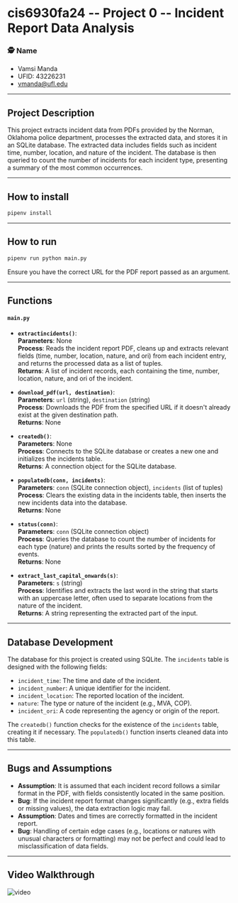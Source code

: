 
# cis6930fa24 -- Project 0 -- Incident Report Data Analysis

### 🕵️ Name
- Vamsi Manda
- UFID: 43226231
- vmanda@ufl.edu

---

## Project Description

This project extracts incident data from PDFs provided by the Norman, Oklahoma police department, processes the extracted data, and stores it in an SQLite database. The extracted data includes fields such as incident time, number, location, and nature of the incident. The database is then queried to count the number of incidents for each incident type, presenting a summary of the most common occurrences.

---

## How to install
```bash
pipenv install
```

---

## How to run
```bash
pipenv run python main.py
```
Ensure you have the correct URL for the PDF report passed as an argument.

---

## Functions

#### `main.py`

- **`extractincidents()`**:  
  **Parameters**: None  
  **Process**: Reads the incident report PDF, cleans up and extracts relevant fields (time, number, location, nature, and ori) from each incident entry, and returns the processed data as a list of tuples.  
  **Returns**: A list of incident records, each containing the time, number, location, nature, and ori of the incident.  

- **`download_pdf(url, destination)`**:  
  **Parameters**: `url` (string), `destination` (string)  
  **Process**: Downloads the PDF from the specified URL if it doesn't already exist at the given destination path.  
  **Returns**: None

- **`createdb()`**:  
  **Parameters**: None  
  **Process**: Connects to the SQLite database or creates a new one and initializes the incidents table.  
  **Returns**: A connection object for the SQLite database.

- **`populatedb(conn, incidents)`**:  
  **Parameters**: `conn` (SQLite connection object), `incidents` (list of tuples)  
  **Process**: Clears the existing data in the incidents table, then inserts the new incidents data into the database.  
  **Returns**: None

- **`status(conn)`**:  
  **Parameters**: `conn` (SQLite connection object)  
  **Process**: Queries the database to count the number of incidents for each type (nature) and prints the results sorted by the frequency of events.  
  **Returns**: None

- **`extract_last_capital_onwards(s)`**:  
  **Parameters**: `s` (string)  
  **Process**: Identifies and extracts the last word in the string that starts with an uppercase letter, often used to separate locations from the nature of the incident.  
  **Returns**: A string representing the extracted part of the input.

---

## Database Development

The database for this project is created using SQLite. The `incidents` table is designed with the following fields:
- `incident_time`: The time and date of the incident.
- `incident_number`: A unique identifier for the incident.
- `incident_location`: The reported location of the incident.
- `nature`: The type or nature of the incident (e.g., MVA, COP).
- `incident_ori`: A code representing the agency or origin of the report.

The `createdb()` function checks for the existence of the `incidents` table, creating it if necessary. The `populatedb()` function inserts cleaned data into this table.

---

## Bugs and Assumptions

- **Assumption**: It is assumed that each incident record follows a similar format in the PDF, with fields consistently located in the same position.
- **Bug**: If the incident report format changes significantly (e.g., extra fields or missing values), the data extraction logic may fail.
- **Assumption**: Dates and times are correctly formatted in the incident report.
- **Bug**: Handling of certain edge cases (e.g., locations or natures with unusual characters or formatting) may not be perfect and could lead to misclassification of data fields.

---

## Video Walkthrough
![video](video)
